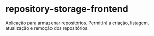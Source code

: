 # repository-storage-frontend
Aplicação para armazenar repositórios. Permitirá a criação, listagem, atualização e remoção dos repositórios.
